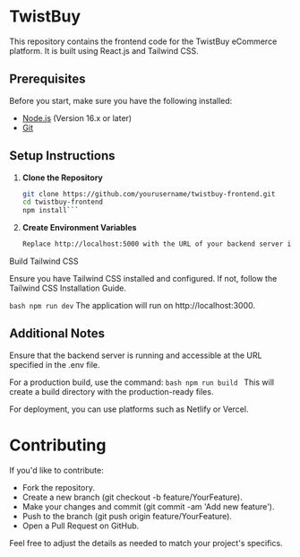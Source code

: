 # TwistBuy

This repository contains the frontend code for the TwistBuy eCommerce platform. It is built using React.js and Tailwind CSS.

## Prerequisites

Before you start, make sure you have the following installed:

- [Node.js](https://nodejs.org/) (Version 16.x or later)
- [Git](https://git-scm.com/)

## Setup Instructions

1. **Clone the Repository**

   ```bash
   git clone https://github.com/yourusername/twistbuy-frontend.git
   cd twistbuy-frontend
   npm install```
2. **Create Environment Variables**
   ```bash REACT_APP_API_URL=http://localhost:5000
   Replace http://localhost:5000 with the URL of your backend server if different.```

Build Tailwind CSS

Ensure you have Tailwind CSS installed and configured. If not, follow the Tailwind CSS Installation Guide.

   ```bash npm run dev```
The application will run on http://localhost:3000.

## Additional Notes
Ensure that the backend server is running and accessible at the URL specified in the .env file.

For a production build, use the command:
```bash npm run build ```
This will create a build directory with the production-ready files.

For deployment, you can use platforms such as Netlify or Vercel.

# Contributing

If you'd like to contribute:

- Fork the repository.
- Create a new branch (git checkout -b feature/YourFeature).
- Make your changes and commit (git commit -am 'Add new feature').
- Push to the branch (git push origin feature/YourFeature).
- Open a Pull Request on GitHub.


Feel free to adjust the details as needed to match your project's specifics.
